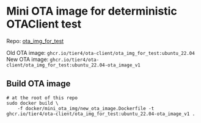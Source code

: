 # Mini OTA image for deterministic OTAClient test

Repo: [ota_img_for_test](https://github.com/tier4/ota-client/pkgs/container/ota-client%2Fota_img_for_test)

Old OTA image: `ghcr.io/tier4/ota-client/ota_img_for_test:ubuntu_22.04`
New OTA image: `ghcr.io/tier4/ota-client/ota_img_for_test:ubuntu_22.04-ota_image_v1`

## Build OTA image

```
# at the root of this repo
sudo docker build \
    -f docker/mini_ota_img/new_ota_image.Dockerfile -t ghcr.io/tier4/ota-client/ota_img_for_test:ubuntu_22.04-ota_image_v1 .
```
